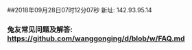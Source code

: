 ##2018年09月28日07时12分07秒 新址: 142.93.95.14
### 兔友常见问题及解答: https://github.com/wanggonging/d/blob/w/FAQ.md
